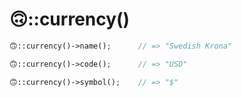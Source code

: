 # 🙃::currency()

```php
🙃::currency()->name();      // => "Swedish Krona"

🙃::currency()->code();      // => "USD"

🙃::currency()->symbol();    // => "$"
```

